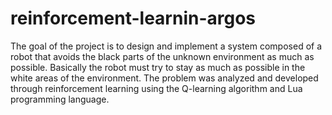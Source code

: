 # reinforcement-learnin-argos

The goal of the project is to design and implement a system composed of a robot that
avoids the black parts of the unknown environment as much as possible. Basically the robot must try to stay as much as possible in the white areas of the environment. The problem was analyzed and developed through reinforcement learning using the Q-learning algorithm and Lua programming language.
